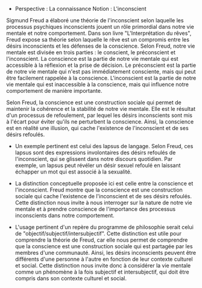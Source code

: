 - Perspective : La connaissance
Notion : L'inconscient

Sigmund Freud a élaboré une théorie de l'inconscient selon laquelle les processus psychiques inconscients jouent un rôle primordial dans notre vie mentale et notre comportement. Dans son livre "L'Interprétation du rêves", Freud expose sa théorie selon laquelle le rêve est un compromis entre les désirs inconscients et les défenses de la conscience. Selon Freud, notre vie mentale est divisée en trois parties : le conscient, le préconscient et l'inconscient. La conscience est la partie de notre vie mentale qui est accessible à la réflexion et la prise de décision. Le préconscient est la partie de notre vie mentale qui n'est pas immédiatement consciente, mais qui peut être facilement rappelée à la conscience. L'inconscient est la partie de notre vie mentale qui est inaccessible à la conscience, mais qui influence notre comportement de manière importante.

Selon Freud, la conscience est une construction sociale qui permet de maintenir la cohérence et la stabilité de notre vie mentale. Elle est le résultat d'un processus de refoulement, par lequel les désirs inconscients sont mis à l'écart pour éviter qu'ils ne perturbent la conscience. Ainsi, la conscience est en réalité une illusion, qui cache l'existence de l'inconscient et de ses désirs refoulés.

- Un exemple pertinent est celui des lapsus de langage. Selon Freud, ces lapsus sont des expressions involontaires des désirs refoulés de l'inconscient, qui se glissent dans notre discours quotidien. Par exemple, un lapsus peut révéler un désir sexuel refoulé en laissant échapper un mot qui est associé à la sexualité.

- La distinction conceptuelle proposée ici est celle entre la conscience et l'inconscient. Freud montre que la conscience est une construction sociale qui cache l'existence de l'inconscient et de ses désirs refoulés. Cette distinction nous invite à nous interroger sur la nature de notre vie mentale et à prendre conscience de l'importance des processus inconscients dans notre comportement.

- L'usage pertinent d'un repère du programme de philosophie serait celui de "objectif/subjectif/intersubjectif". Cette distinction est utile pour comprendre la théorie de Freud, car elle nous permet de comprendre que la conscience est une construction sociale qui est partagée par les membres d'une communauté. Ainsi, les désirs inconscients peuvent être différents d'une personne à l'autre en fonction de leur contexte culturel et social. Cette distinction nous invite donc à considérer la vie mentale comme un phénomène à la fois subjectif et intersubjectif, qui doit être compris dans son contexte culturel et social.
